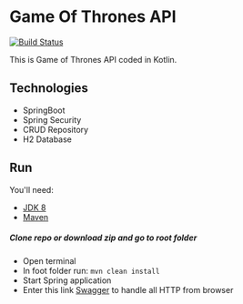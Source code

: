 # Game Of Thrones API

[![Build Status](https://travis-ci.org/mudasar187/GameOfThrones-API.svg?branch=master)](https://travis-ci.org/mudasar187/GameOfThrones-API)

This is Game of Thrones API coded in Kotlin.

## Technologies

-   SpringBoot
-   Spring Security
-   CRUD Repository
-   H2 Database

## Run

You'll need:

-   [JDK 8](https://www.oracle.com/technetwork/java/javase/downloads/jdk8-downloads-2133151.html)
-   [Maven](https://maven.apache.org/)


##### Clone repo or download zip and go to root folder

-   Open terminal
-   In foot folder run: `mvn clean install`
-   Start Spring application
-   Enter this link [Swagger](http://localhost:8080/gotrest/api/swagger-ui.html) to handle all HTTP from browser

